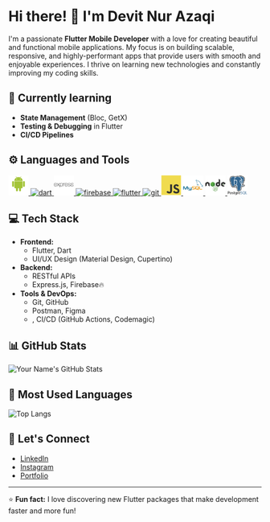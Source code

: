# Hi there! 👋 I'm Devit Nur Azaqi

I'm a passionate **Flutter Mobile Developer** with a love for creating beautiful and functional mobile applications. My focus is on building scalable, responsive, and highly-performant apps that provide users with smooth and enjoyable experiences. I thrive on learning new technologies and constantly improving my coding skills.

## 🌱 Currently learning
- **State Management** (Bloc, GetX)
- **Testing & Debugging** in Flutter
- **CI/CD Pipelines**

## ⚙️ Languages and Tools
<p align="left"> <a href="https://developer.android.com" target="_blank" rel="noreferrer"> <img src="https://raw.githubusercontent.com/devicons/devicon/master/icons/android/android-original-wordmark.svg" alt="android" width="40" height="40"/> </a> <a href="https://dart.dev" target="_blank" rel="noreferrer"> <img src="https://www.vectorlogo.zone/logos/dartlang/dartlang-icon.svg" alt="dart" width="40" height="40"/> </a> <a href="https://expressjs.com" target="_blank" rel="noreferrer"> <img src="https://raw.githubusercontent.com/devicons/devicon/master/icons/express/express-original-wordmark.svg" alt="express" width="40" height="40"/> </a> <a href="https://firebase.google.com/" target="_blank" rel="noreferrer"> <img src="https://www.vectorlogo.zone/logos/firebase/firebase-icon.svg" alt="firebase" width="40" height="40"/> </a> <a href="https://flutter.dev" target="_blank" rel="noreferrer"> <img src="https://www.vectorlogo.zone/logos/flutterio/flutterio-icon.svg" alt="flutter" width="40" height="40"/> </a> <a href="https://git-scm.com/" target="_blank" rel="noreferrer"> <img src="https://www.vectorlogo.zone/logos/git-scm/git-scm-icon.svg" alt="git" width="40" height="40"/> </a> <a href="https://developer.mozilla.org/en-US/docs/Web/JavaScript" target="_blank" rel="noreferrer"> <img src="https://raw.githubusercontent.com/devicons/devicon/master/icons/javascript/javascript-original.svg" alt="javascript" width="40" height="40"/> </a> <a href="https://www.mysql.com/" target="_blank" rel="noreferrer"> <img src="https://raw.githubusercontent.com/devicons/devicon/master/icons/mysql/mysql-original-wordmark.svg" alt="mysql" width="40" height="40"/> </a> <a href="https://nodejs.org" target="_blank" rel="noreferrer"> <img src="https://raw.githubusercontent.com/devicons/devicon/master/icons/nodejs/nodejs-original-wordmark.svg" alt="nodejs" width="40" height="40"/> </a> <a href="https://www.postgresql.org" target="_blank" rel="noreferrer"> <img src="https://raw.githubusercontent.com/devicons/devicon/master/icons/postgresql/postgresql-original-wordmark.svg" alt="postgresql" width="40" height="40"/> </a> </p>

## 💻 Tech Stack
- **Frontend:**
  - Flutter, Dart
  - UI/UX Design (Material Design, Cupertino)
- **Backend:**
  - RESTful APIs
  - Express.js, Firebase🔥
- **Tools & DevOps:**
  - Git, GitHub
  - Postman, Figma
  - , CI/CD (GitHub Actions, Codemagic)

## 📊 GitHub Stats
![Your Name's GitHub Stats](https://github-readme-stats.vercel.app/api?username=devvna&show_icons=true&theme=radical)

## 🚀 Most Used Languages
![Top Langs](https://github-readme-stats.vercel.app/api/top-langs/?username=devvna&layout=compact&theme=radical)

## 🔗 Let's Connect
- [LinkedIn](https://id.linkedin.com/in/devitnurazaqi)
- [Instagram](https://www.instagram.com/devit.na)
- [Portfolio](https://yourwebsite.com)

---

⭐ **Fun fact:** I love discovering new Flutter packages that make development faster and more fun!
